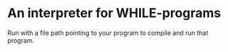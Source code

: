 # An interpreter for WHILE-programs

Run with a file path pointing to your program to compile and run that program.

